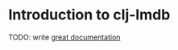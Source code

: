 # Introduction to clj-lmdb

TODO: write [great documentation](http://jacobian.org/writing/what-to-write/)
